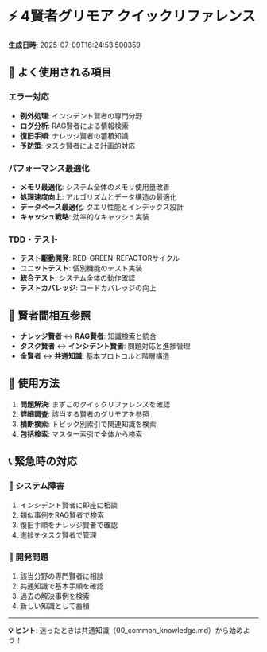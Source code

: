 # ⚡ 4賢者グリモア クイックリファレンス

**生成日時**: 2025-07-09T16:24:53.500359

## 🚀 よく使用される項目

### エラー対応
- **例外処理**: インシデント賢者の専門分野
- **ログ分析**: RAG賢者による情報検索
- **復旧手順**: ナレッジ賢者の蓄積知識
- **予防策**: タスク賢者による計画的対応

### パフォーマンス最適化
- **メモリ最適化**: システム全体のメモリ使用量改善
- **処理速度向上**: アルゴリズムとデータ構造の最適化
- **データベース最適化**: クエリ性能とインデックス設計
- **キャッシュ戦略**: 効率的なキャッシュ実装

### TDD・テスト
- **テスト駆動開発**: RED-GREEN-REFACTORサイクル
- **ユニットテスト**: 個別機能のテスト実装
- **統合テスト**: システム全体の動作確認
- **テストカバレッジ**: コードカバレッジの向上

## 🔗 賢者間相互参照

- **ナレッジ賢者** ↔ **RAG賢者**: 知識検索と統合
- **タスク賢者** ↔ **インシデント賢者**: 問題対応と進捗管理
- **全賢者** ↔ **共通知識**: 基本プロトコルと階層構造

## 🎯 使用方法

1. **問題解決**: まずこのクイックリファレンスを確認
2. **詳細調査**: 該当する賢者のグリモアを参照
3. **横断検索**: トピック別索引で関連知識を検索
4. **包括検索**: マスター索引で全体から検索

## 📞 緊急時の対応

### 🚨 システム障害
1. インシデント賢者に即座に相談
2. 類似事例をRAG賢者で検索
3. 復旧手順をナレッジ賢者で確認
4. 進捗をタスク賢者で管理

### 🔧 開発問題
1. 該当分野の専門賢者に相談
2. 共通知識で基本手順を確認
3. 過去の解決事例を検索
4. 新しい知識として蓄積

---

**💡 ヒント**: 迷ったときは共通知識（00_common_knowledge.md）から始めよう！

